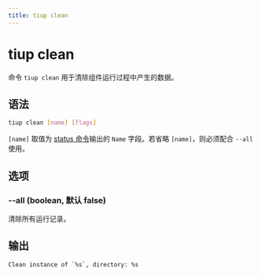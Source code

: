 ```yaml
---
title: tiup clean
---
```


# tiup clean

命令 `tiup clean` 用于清除组件运行过程中产生的数据。

## 语法

```sh
tiup clean [name] [flags]
```

`[name]` 取值为 [status 命令](/tiup/tiup-command-status.md)输出的 `Name` 字段。若省略 `[name]`，则必须配合 `--all` 使用。

## 选项

### --all (boolean, 默认 false)

清除所有运行记录。

## 输出

```
Clean instance of `%s`, directory: %s
```
